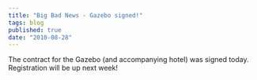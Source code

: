 ```yaml
---
title: "Big Bad News - Gazebo signed!"
tags: blog
published: true
date: "2010-08-28"
---
```


The contract for the Gazebo (and accompanying hotel) was signed today. Registration will be up next week!
